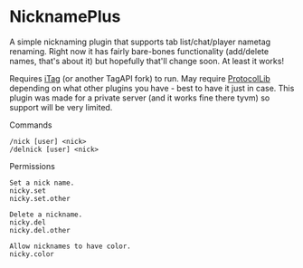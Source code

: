NicknamePlus
=====
A simple nicknaming plugin that supports tab list/chat/player nametag renaming. Right now it has fairly bare-bones functionality (add/delete names, that's about it) but hopefully that'll change soon. At least it works!

Requires [iTag](https://ci.herocc.com/job/iTag-API/) (or another TagAPI fork) to run. May require [ProtocolLib](https://www.spigotmc.org/resources/protocollib.1997/) depending on what other plugins you have - best to have it just in case. This plugin was made for a private server (and it works fine there tyvm) so support will be very limited.

Commands

    /nick [user] <nick>
    /delnick [user] <nick>

Permissions

    Set a nick name.
    nicky.set
    nicky.set.other

    Delete a nickname.
    nicky.del
    nicky.del.other

    Allow nicknames to have color.
    nicky.color